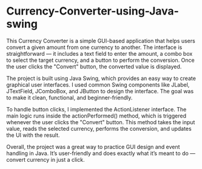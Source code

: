 # Currency-Converter-using-Java-swing


This Currency Converter is a simple GUI-based application that helps users convert a given amount from one currency to another. The interface is straightforward — it includes a text field to enter the amount, a combo box to select the target currency, and a button to perform the conversion. Once the user clicks the "Convert" button, the converted value is displayed.

The project is built using Java Swing, which provides an easy way to create graphical user interfaces. I used common Swing components like JLabel, JTextField, JComboBox, and JButton to design the interface. The goal was to make it clean, functional, and beginner-friendly.

To handle button clicks, I implemented the ActionListener interface. The main logic runs inside the actionPerformed() method, which is triggered whenever the user clicks the "Convert" button. This method takes the input value, reads the selected currency, performs the conversion, and updates the UI with the result.

Overall, the project was a great way to practice GUI design and event handling in Java. It’s user-friendly and does exactly what it’s meant to do — convert currency in just a click.
